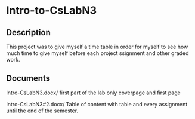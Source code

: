 # Intro-to-CsLabN3

## Description

This project was to give myself a time table in order for myself to see how much time to give myself before each project ssignment and other graded work.

## Documents

Intro-CsLabN3.docx/ first part of the lab only coverpage and first page

Intro-CsLabN3#2.docx/ Table of content with table and every assignment until the end of the semester.
